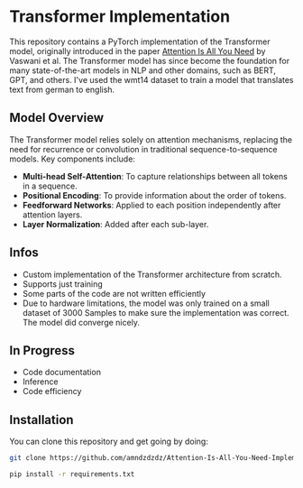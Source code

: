 # Transformer Implementation

This repository contains a PyTorch implementation of the Transformer model, originally introduced in the paper [Attention Is All You Need](https://arxiv.org/abs/1706.03762) by Vaswani et al. The Transformer model has since become the foundation for many state-of-the-art models in NLP and other domains, such as BERT, GPT, and others. I've used the wmt14 dataset to train a model that translates text from german to english.

## Model Overview

The Transformer model relies solely on attention mechanisms, replacing the need for recurrence or convolution in traditional sequence-to-sequence models. Key components include:

- **Multi-head Self-Attention**: To capture relationships between all tokens in a sequence.
- **Positional Encoding**: To provide information about the order of tokens.
- **Feedforward Networks**: Applied to each position independently after attention layers.
- **Layer Normalization**: Added after each sub-layer.

## Infos

- Custom implementation of the Transformer architecture from scratch.
- Supports just training
- Some parts of the code are not written efficiently
- Due to hardware limitations, the model was only trained on a small dataset of 3000 Samples to make sure the implementation was correct. The model did converge nicely.

## In Progress

- Code documentation
- Inference
- Code efficiency

## Installation

You can clone this repository and get going by doing:

```bash
git clone https://github.com/amndzdzdz/Attention-Is-All-You-Need-Implementation.git

pip install -r requirements.txt
